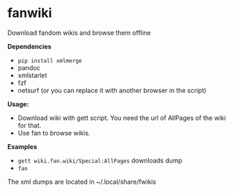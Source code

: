 # fanwiki

Download fandom wikis and browse them offline

**Dependencies**
+ `pip install xmlmerge`
+ pandoc
+ xmlstarlet
+ fzf
+ netsurf (or you can replace it with another browser in the script)

**Usage:**
- Download wiki with gett script. You need the url of AllPages of the wiki for that.
- Use fan to browse wikis.

**Examples**
+ `gett wiki.fan.wiki/Special:AllPages` downloads dump
+ `fan` 

The xml dumps are located in ~/.local/share/fwikis
